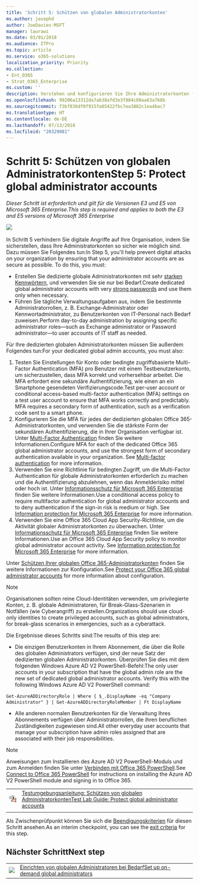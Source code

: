```yaml
---
title: 'Schritt 5: Schützen von globalen Administratorkonten'
ms.author: josephd
author: JoeDavies-MSFT
manager: laurawi
ms.date: 03/01/2018
ms.audience: ITPro
ms.topic: article
ms.service: o365-solutions
localization_priority: Priority
ms.collection:
- Ent_O365
- Strat_O365_Enterprise
ms.custom: ''
description: Verstehen und konfigurieren Sie Ihre Administratorkonten für maximalen Schutz.
ms.openlocfilehash: 99206a13312da7ab38afd3e3f884c00aa63a768b
ms.sourcegitcommit: f3bf836df0f915fa05422fbc7ea3882c1ea4bac7
ms.translationtype: HT
ms.contentlocale: de-DE
ms.lasthandoff: 07/13/2018
ms.locfileid: "20329081"
---
```

# <a name="step-5-protect-global-administrator-accounts"></a><span data-ttu-id="92f95-103">Schritt 5: Schützen von globalen Administratorkonten</span><span class="sxs-lookup"><span data-stu-id="92f95-103">Step 5: Protect global administrator accounts</span></span>

<span data-ttu-id="92f95-104">*Dieser Schritt ist erforderlich und gilt für die Versionen E3 und E5 von Microsoft 365 Enterprise.*</span><span class="sxs-lookup"><span data-stu-id="92f95-104">*This step is required and applies to both the E3 and E5 versions of Microsoft 365 Enterprise*</span></span>

![](./media/deploy-foundation-infrastructure/identity_icon-small.png)

<span data-ttu-id="92f95-p101">In Schritt 5 verhindern Sie digitale Angriffe auf Ihre Organisation, indem Sie sicherstellen, dass Ihre Administratorkonten so sicher wie möglich sind. Dazu müssen Sie Folgendes tun:</span><span class="sxs-lookup"><span data-stu-id="92f95-p101">In Step 5, you'll help prevent digital attacks on your organization by ensuring that your administrator accounts are as secure as possible. To do this, you must:</span></span>

- <span data-ttu-id="92f95-107">Erstellen Sie dedizierte globale Administratorkonten mit sehr [starken Kennwörtern](https://support.microsoft.com//help/4026406/microsoft-account-create-a-strong-password), und verwenden Sie sie nur bei Bedarf.</span><span class="sxs-lookup"><span data-stu-id="92f95-107">Create dedicated global administrator accounts with very [strong passwords](https://support.microsoft.com//help/4026406/microsoft-account-create-a-strong-password) and use them only when necessary.</span></span>
- <span data-ttu-id="92f95-108">Führen Sie tägliche Verwaltungsaufgaben aus, indem Sie bestimmte Administratorrollen, z. B. Exchange-Administrator oder Kennwortadministrator, zu Benutzerkonten von IT-Personal nach Bedarf zuweisen.</span><span class="sxs-lookup"><span data-stu-id="92f95-108">Perform day-to-day administration by assigning specific administrator roles—such as Exchange administrator or Password administrator—to user accounts of IT staff as needed.</span></span>

<span data-ttu-id="92f95-109">Für Ihre dedizierten globalen Administratorkonten müssen Sie außerdem Folgendes tun:</span><span class="sxs-lookup"><span data-stu-id="92f95-109">For your dedicated global admin accounts, you must also:</span></span>

1. <span data-ttu-id="92f95-p102">Testen Sie Einstellungen für Konto oder bedingte zugriffsbasierte Multi-Factor Authentication (MFA) pro Benutzer mit einem Testbenutzerkonto, um sicherzustellen, dass MFA korrekt und vorhersehbar arbeitet. Die MFA erfordert eine sekundäre Authentifizierung, wie einen an ein Smartphone gesendeten Verifizierungscode.</span><span class="sxs-lookup"><span data-stu-id="92f95-p102">Test per-user account or conditional access-based multi-factor authentication (MFA) settings on a test user account to ensure that MFA works correctly and predictably. MFA requires a secondary form of authentication, such as a verification code sent to a smart phone.</span></span>
2. <span data-ttu-id="92f95-p103">Konfigurieren Sie die MFA für jedes der dedizierten globalen Office 365-Administratorkonten, und verwenden Sie die stärkste Form der sekundären Authentifizierung, die in Ihrer Organisation verfügbar ist. Unter [Multi-Factor Authentication](identity-multi-factor-authentication.md) finden Sie weitere Informationen.</span><span class="sxs-lookup"><span data-stu-id="92f95-p103">Configure MFA for each of the dedicated Office 365 global administrator accounts, and use the strongest form of secondary authentication available in your organization. See [Multi-factor authentication](identity-multi-factor-authentication.md) for more information.</span></span>
2. <span data-ttu-id="92f95-p104">Verwenden Sie eine Richtlinie für bedingten Zugriff, um die Multi-Factor Authentication für globale Administratorkonten erforderlich zu machen und die Authentifizierung abzulehnen, wenn das Anmelderisiko mittel oder hoch ist. Unter [Informationsschutz für Microsoft 365 Enterprise](infoprotect-infrastructure.md) finden Sie weitere Informationen.</span><span class="sxs-lookup"><span data-stu-id="92f95-p104">Use a conditional access policy to require multifactor authentication for global administrator accounts and to deny authentication if the sign-in risk is medium or high. See [Information protection for Microsoft 365 Enterprise](infoprotect-infrastructure.md) for more information.</span></span>
4. <span data-ttu-id="92f95-p105">Verwenden Sie eine Office 365 Cloud App Security-Richtlinie, um die Aktivität globaler Administratorkonten zu überwachen. Unter [Informationsschutz für Microsoft 365 Enterprise](infoprotect-infrastructure.md) finden Sie weitere Informationen.</span><span class="sxs-lookup"><span data-stu-id="92f95-p105">Use an Office 365 Cloud App Security policy to monitor global administrator account activity. See [Information protection for Microsoft 365 Enterprise](infoprotect-infrastructure.md) for more information.</span></span>

<span data-ttu-id="92f95-118">Unter [Schützen Ihrer globalen Office 365-Administratorkonten](https://support.office.com/article/Protect-your-Office-365-global-administrator-accounts-6b4ded77-ac8d-42ed-8606-c014fd947560) finden Sie weitere Informationen zur Konfiguration.</span><span class="sxs-lookup"><span data-stu-id="92f95-118">See [Protect your Office 365 global administrator accounts](https://support.office.com/article/Protect-your-Office-365-global-administrator-accounts-6b4ded77-ac8d-42ed-8606-c014fd947560) for more information about configuration.</span></span>

> [!Note]
> <span data-ttu-id="92f95-119">Organisationen sollten reine Cloud-Identitäten verwenden, um privilegierte Konten, z. B. globale Administratoren, für Break-Glass-Szenarien in Notfällen (wie Cyberangriff) zu erstellen.</span><span class="sxs-lookup"><span data-stu-id="92f95-119">Organizations should use cloud-only identities to create privileged accounts, such as global administrators, for break-glass scenarios in emergencies, such as a cyberattack.</span></span>

<span data-ttu-id="92f95-120">Die Ergebnisse dieses Schritts sind:</span><span class="sxs-lookup"><span data-stu-id="92f95-120">The results of this step are:</span></span>

- <span data-ttu-id="92f95-p106">Die einzigen Benutzerkonten in Ihrem Abonnement, die über die Rolle des globalen Administrators verfügen, sind der neue Satz der dedizierten globalen Administratorkonten. Überprüfen Sie dies mit dem folgenden Windows Azure AD V2 PowerShell-Befehl:</span><span class="sxs-lookup"><span data-stu-id="92f95-p106">The only user accounts in your subscription that have the global admin role are the new set of dedicated global administrator accounts. Verify this with the following Windows Azure AD V2 PowerShell command:</span></span> 
```
Get-AzureADDirectoryRole | Where { $_.DisplayName -eq "Company Administrator" } | Get-AzureADDirectoryRoleMember | Ft DisplayName
```
- <span data-ttu-id="92f95-123">Alle anderen normalen Benutzerkonten für die Verwaltung Ihres Abonnements verfügen über Administratorrollen, die ihren beruflichen Zuständigkeiten zugewiesen sind.</span><span class="sxs-lookup"><span data-stu-id="92f95-123">All other everyday user accounts that manage your subscription have admin roles assigned that are associated with their job responsibilities.</span></span>

> [!Note]
> <span data-ttu-id="92f95-124">Anweisungen zum Installieren des Azure AD V2 PowerShell-Moduls und zum Anmelden finden Sie unter [Verbinden mit Office 365 PowerShell](https://docs.microsoft.com/office365/enterprise/powershell/connect-to-office-365-powershell).</span><span class="sxs-lookup"><span data-stu-id="92f95-124">See [Connect to Office 365 PowerShell](https://docs.microsoft.com/office365/enterprise/powershell/connect-to-office-365-powershell) for instructions on installing the Azure AD V2 PowerShell module and signing in to Office 365.</span></span>

|||
|:-------|:-----|
|![Testumgebungsanleitungen für die Microsoft Cloud](media/m365-enterprise-test-lab-guides/cloud-tlg-icon-small.png)| [<span data-ttu-id="92f95-126">Testumgebungsanleitung: Schützen von globalen Administratorkonten</span><span class="sxs-lookup"><span data-stu-id="92f95-126">Test Lab Guide: Protect global administrator accounts</span></span>](protect-global-administrator-accounts-microsoft-365-test-environment.md) |
|||

<span data-ttu-id="92f95-127">Als Zwischenprüfpunkt können Sie sich die [Beendigungskriterien](identity-exit-criteria.md#crit-identity-step5) für diesen Schritt ansehen.</span><span class="sxs-lookup"><span data-stu-id="92f95-127">As an interim checkpoint, you can see the [exit criteria](identity-exit-criteria.md#crit-identity-step5) for this step.</span></span>

## <a name="next-step"></a><span data-ttu-id="92f95-128">Nächster Schritt</span><span class="sxs-lookup"><span data-stu-id="92f95-128">Next step</span></span>

|||
|:-------|:-----|
|![](./media/stepnumbers/Step6.png)| [<span data-ttu-id="92f95-129">Einrichten von globalen Administratoren bei Bedarf</span><span class="sxs-lookup"><span data-stu-id="92f95-129">Set up on-demand global administrators</span></span>](identity-privileged-identity-management.md) |

